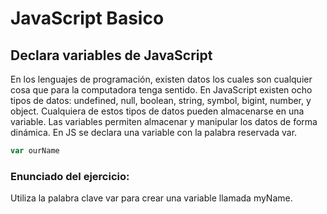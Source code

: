 # JavaScript Basico

## Declara variables de JavaScript
En los lenguajes de programación, existen datos los cuales son cualquier cosa que para la computadora tenga sentido. En JavaScript existen ocho tipos de datos: undefined, null, boolean, string, symbol, bigint, number, y object. Cualquiera de estos tipos de datos pueden almacenarse en una variable. Las variables permiten almacenar y manipular los datos de forma dinámica.
En JS se declara una variable con la palabra reservada var.

```javascript
var ourName
```

### Enunciado del ejercicio:
Utiliza la palabra clave var para crear una variable llamada myName.
